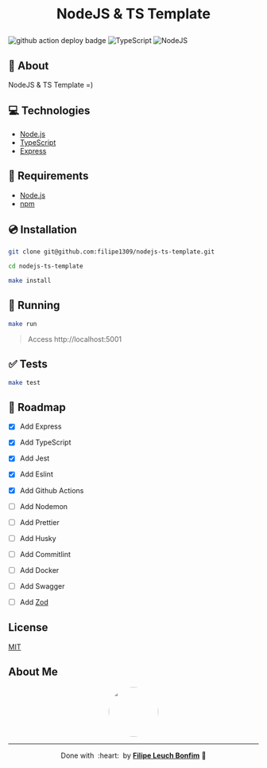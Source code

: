 
# <p align="center">NodeJS & TS Template</p>

![github action deploy badge](https://github.com/filipe1309/algoexpert-solutions/actions/workflows/tests.yaml/badge.svg?event=push)
<img src="https://img.shields.io/badge/Code-TypeScript-informational?style=flat-square&logo=typescript&color=3178C6" alt="TypeScript" />
<img src="https://img.shields.io/badge/Code-NodeJS-informational?style=flat-square&logo=node.js&color=339933" alt="NodeJS" />


## 💬 About

NodeJS & TS Template =)

## :computer: Technologies

- [Node.js](https://nodejs.org/en/)
- [TypeScript](https://www.typescriptlang.org/)
- [Express](https://expressjs.com/)

## :scroll: Requirements

- [Node.js](https://nodejs.org/en/)
- [npm](https://www.npmjs.com/)

## :cd: Installation

```sh
git clone git@github.com:filipe1309/nodejs-ts-template.git
```

```sh
cd nodejs-ts-template
```

```sh
make install
```

## :runner: Running

```sh
make run
```
> Access http://localhost:5001

## :white_check_mark: Tests

```sh
make test
```

## 📌 Roadmap

- [x] Add Express
- [x] Add TypeScript
- [x] Add Jest
- [x] Add Eslint
- [x] Add Github Actions
- [ ] Add Nodemon
- [ ] Add Prettier
- [ ] Add Husky
- [ ] Add Commitlint
- [ ] Add Docker
- [ ] Add Swagger
- [ ] Add [Zod](https://zod.dev/)


<!-- 

## Contributing

Pull requests are welcome. For major changes, please open an issue first to discuss what you would like to change.

Please make sure to update tests as appropriate. -->

## License

[MIT](https://choosealicense.com/licenses/mit/)

## About Me

<p align="center">
    <a style="font-weight: bold" href="https://github.com/filipe1309/">
    <img style="border-radius:50%" width="100px; "src="https://github.com/filipe1309.png"/>
    </a>
</p>

---

<p align="center">
    Done with&nbsp;&nbsp;:heart:&nbsp;&nbsp;by <a style="font-weight: bold" href="https://github.com/filipe1309/">Filipe Leuch Bonfim</a> 🖖
</p>


